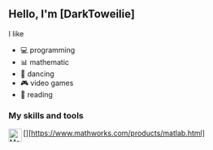 ## Hello, I'm [DarkToweilie]

I like
- :computer: programming 
- :bar_chart: mathematic 
- :dancers: dancing 
- :video_game: video games 
- :closed_book: reading 

### My skills and tools
[<img align="left" alt="Mathlab" width="26px" src="https://upload.wikimedia.org/wikipedia/commons/2/21/Matlab_Logo.png"/>][https://www.mathworks.com/products/matlab.html]
